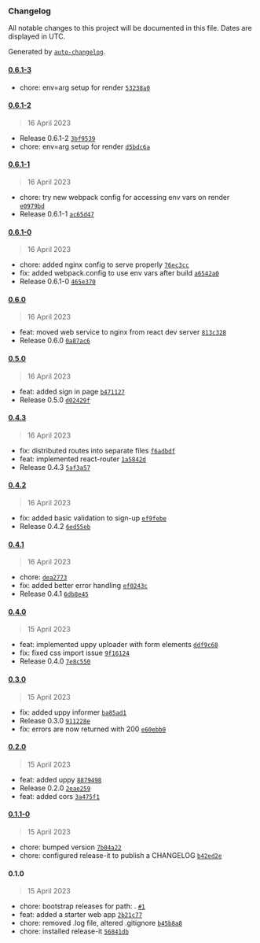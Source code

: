 ### Changelog

All notable changes to this project will be documented in this file. Dates are displayed in UTC.

Generated by [`auto-changelog`](https://github.com/CookPete/auto-changelog).

#### [0.6.1-3](https://github.com/gokceno/login-with-biometrics-poc/compare/0.6.1-2...0.6.1-3)

- chore: env=arg setup for render [`53238a0`](https://github.com/gokceno/login-with-biometrics-poc/commit/53238a055055a64543d1745cb78f597717e6985f)

#### [0.6.1-2](https://github.com/gokceno/login-with-biometrics-poc/compare/0.6.1-1...0.6.1-2)

> 16 April 2023

- Release 0.6.1-2 [`3bf9539`](https://github.com/gokceno/login-with-biometrics-poc/commit/3bf9539c36d7505fc0add8c88fc5a79f8659d830)
- chore: env=arg setup for render [`d5bdc6a`](https://github.com/gokceno/login-with-biometrics-poc/commit/d5bdc6a2918c4e51a9135e14d9ddb3cf836ff396)

#### [0.6.1-1](https://github.com/gokceno/login-with-biometrics-poc/compare/0.6.1-0...0.6.1-1)

> 16 April 2023

- chore: try new webpack config for accessing env vars on render [`e0979bd`](https://github.com/gokceno/login-with-biometrics-poc/commit/e0979bd7e8d5d309372b03159002c04cd23452d3)
- Release 0.6.1-1 [`ac65d47`](https://github.com/gokceno/login-with-biometrics-poc/commit/ac65d47d6dd8df0d384b4afd578d203cf807cc8d)

#### [0.6.1-0](https://github.com/gokceno/login-with-biometrics-poc/compare/0.6.0...0.6.1-0)

> 16 April 2023

- chore: added nginx config to serve properly [`76ec3cc`](https://github.com/gokceno/login-with-biometrics-poc/commit/76ec3ccb0523ea2e42186999162d116729c21b50)
- fix: added webpack.config to use env vars after build [`a6542a0`](https://github.com/gokceno/login-with-biometrics-poc/commit/a6542a0e9709eb5a97e6aa10c06e0b264fae5fd4)
- Release 0.6.1-0 [`465e370`](https://github.com/gokceno/login-with-biometrics-poc/commit/465e370195e8057e72384b3199f7e62a1d717242)

#### [0.6.0](https://github.com/gokceno/login-with-biometrics-poc/compare/0.5.0...0.6.0)

> 16 April 2023

- feat: moved web service to nginx from react dev server [`813c328`](https://github.com/gokceno/login-with-biometrics-poc/commit/813c3283ad061e7c2cb29d67a6156834b8b857fa)
- Release 0.6.0 [`0a87ac6`](https://github.com/gokceno/login-with-biometrics-poc/commit/0a87ac67b26e7df2783e54c67fcd33d98d4a4878)

#### [0.5.0](https://github.com/gokceno/login-with-biometrics-poc/compare/0.4.3...0.5.0)

> 16 April 2023

- feat: added sign in page [`b471127`](https://github.com/gokceno/login-with-biometrics-poc/commit/b471127e8286aac644e80307dea7a955b8d77b38)
- Release 0.5.0 [`d02429f`](https://github.com/gokceno/login-with-biometrics-poc/commit/d02429fb7c6aa56d5cec0590151005f43baa9710)

#### [0.4.3](https://github.com/gokceno/login-with-biometrics-poc/compare/0.4.2...0.4.3)

> 16 April 2023

- fix: distributed routes into separate files [`f6adbdf`](https://github.com/gokceno/login-with-biometrics-poc/commit/f6adbdf148e338c7a0930d5d63025de120db26be)
- feat: implemented react-router [`1a5842d`](https://github.com/gokceno/login-with-biometrics-poc/commit/1a5842d7ee71893263e6cc99468197d7cb9e3027)
- Release 0.4.3 [`5af3a57`](https://github.com/gokceno/login-with-biometrics-poc/commit/5af3a57766b5611d61a00f3165395dc99c112016)

#### [0.4.2](https://github.com/gokceno/login-with-biometrics-poc/compare/0.4.1...0.4.2)

> 16 April 2023

- fix: added basic validation to sign-up [`ef9febe`](https://github.com/gokceno/login-with-biometrics-poc/commit/ef9febe9482815b4925aca2b99d06fd3a2f3f1d0)
- Release 0.4.2 [`6ed55eb`](https://github.com/gokceno/login-with-biometrics-poc/commit/6ed55eb80aaf76197b2c569a03c68c01122c54e6)

#### [0.4.1](https://github.com/gokceno/login-with-biometrics-poc/compare/0.4.0...0.4.1)

> 16 April 2023

- chore: [`dea2773`](https://github.com/gokceno/login-with-biometrics-poc/commit/dea2773119a2d8950814032c7d9aa95cf3b6b0c6)
- fix: added better error handling [`ef0243c`](https://github.com/gokceno/login-with-biometrics-poc/commit/ef0243ce182a217b4bf806991877c09f54f4b872)
- Release 0.4.1 [`6db8e45`](https://github.com/gokceno/login-with-biometrics-poc/commit/6db8e45c163dc7a247963753874ccd5ee3b29036)

#### [0.4.0](https://github.com/gokceno/login-with-biometrics-poc/compare/0.3.0...0.4.0)

> 15 April 2023

- feat: implemented uppy uploader with form elements [`ddf9c68`](https://github.com/gokceno/login-with-biometrics-poc/commit/ddf9c685114bc4178f4737492eb8cbf54597bac5)
- fix: fixed css import issue [`9f16124`](https://github.com/gokceno/login-with-biometrics-poc/commit/9f16124c66a00af71ba6ce298d367eb0fcf27cdf)
- Release 0.4.0 [`7e8c550`](https://github.com/gokceno/login-with-biometrics-poc/commit/7e8c550cef5273dc25733b1164eea25ca5286e83)

#### [0.3.0](https://github.com/gokceno/login-with-biometrics-poc/compare/0.2.0...0.3.0)

> 15 April 2023

- fix: added uppy informer [`ba85ad1`](https://github.com/gokceno/login-with-biometrics-poc/commit/ba85ad17aee17ccd0c31a626cf01efab55469785)
- Release 0.3.0 [`911228e`](https://github.com/gokceno/login-with-biometrics-poc/commit/911228e5a12930ac2007b6700a8a282639c6b3c1)
- fix: errors are now returned with 200 [`e60ebb0`](https://github.com/gokceno/login-with-biometrics-poc/commit/e60ebb03688d2c310749ced13b6f557a11737b8c)

#### [0.2.0](https://github.com/gokceno/login-with-biometrics-poc/compare/0.1.1-0...0.2.0)

> 15 April 2023

- feat: added uppy [`8879498`](https://github.com/gokceno/login-with-biometrics-poc/commit/88794985bc000dccae198d7444753fc1deb3dde2)
- Release 0.2.0 [`2eae259`](https://github.com/gokceno/login-with-biometrics-poc/commit/2eae259cfc9cc4212d480099f6aa45f1a76443eb)
- feat: added cors [`3a475f1`](https://github.com/gokceno/login-with-biometrics-poc/commit/3a475f173af55512ffb4b5ef2acfb53b8ab225ac)

#### [0.1.1-0](https://github.com/gokceno/login-with-biometrics-poc/compare/0.1.0...0.1.1-0)

> 15 April 2023

- chore: bumped version [`7b04a22`](https://github.com/gokceno/login-with-biometrics-poc/commit/7b04a22c4ca2a1e6306e266d290ccbbe0ceb9156)
- chore: configured release-it to publish a CHANGELOG [`b42ed2e`](https://github.com/gokceno/login-with-biometrics-poc/commit/b42ed2e6159dee4ac7159cd3b8071d7abbb53748)

#### 0.1.0

> 15 April 2023

- chore: bootstrap releases for path: . [`#1`](https://github.com/gokceno/login-with-biometrics-poc/pull/1)
- feat: added a starter web app [`2b21c77`](https://github.com/gokceno/login-with-biometrics-poc/commit/2b21c77168861266027e4b32fcb4e8e8d4fc5431)
- chore: removed .log file, altered .gitignore [`b45b8a8`](https://github.com/gokceno/login-with-biometrics-poc/commit/b45b8a883093ded5987b4ff1ef6465747e42238f)
- chore: installed release-it [`56841db`](https://github.com/gokceno/login-with-biometrics-poc/commit/56841db0c4f1fcf0aa10ae468a2267d7669d8320)
